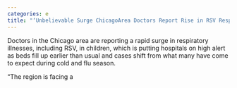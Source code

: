 ```yaml
---
categories: e
title: "‘Unbelievable Surge ChicagoArea Doctors Report Rise in RSV Respiratory Cases in Kids"
---
```


Doctors in the Chicago area are reporting a rapid surge in respiratory illnesses, including RSV, in children, which is putting hospitals on high alert as beds fill up earlier than usual and cases shift from what many have come to expect during cold and flu season. 



&#8220;The region is facing a 